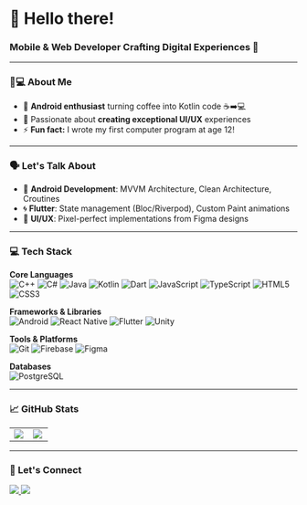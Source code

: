 <h1 align="left">👋 Hello there!</h1>
<h3 align="left">Mobile & Web Developer Crafting Digital Experiences 🚀</h3>

---

### 👨💻 About Me
- 🔭 **Android enthusiast** turning coffee into Kotlin code ☕➡️💻  
- 🎯 Passionate about **creating exceptional UI/UX** experiences  
- ⚡ **Fun fact:** I wrote my first computer program at age 12!  
  
---

### 🗣️ Let's Talk About
- 📱 **Android Development**: MVVM Architecture, Clean Architecture, Croutines
- 🌀 **Flutter**: State management (Bloc/Riverpod), Custom Paint animations
- 🎨 **UI/UX**: Pixel-perfect implementations from Figma designs

---

### 💻 Tech Stack

**Core Languages**  
<img src="https://img.shields.io/badge/C%2B%2B-00599C?style=for-the-badge&logo=c%2B%2B&logoColor=white" alt="C++" />
<img src="https://img.shields.io/badge/C%23-239120?style=for-the-badge&logo=c-sharp&logoColor=white" alt="C#" />
<img src="https://img.shields.io/badge/Java-ED8B00?style=for-the-badge&logo=openjdk&logoColor=white" alt="Java" />
<img src="https://img.shields.io/badge/Kotlin-0095D5?style=for-the-badge&logo=kotlin&logoColor=white" alt="Kotlin" />
<img src="https://img.shields.io/badge/Dart-0175C2?style=for-the-badge&logo=dart&logoColor=white" alt="Dart" />
<img src="https://img.shields.io/badge/JavaScript-F7DF1E?style=for-the-badge&logo=javascript&logoColor=black" alt="JavaScript" />
<img src="https://img.shields.io/badge/TypeScript-007ACC?style=for-the-badge&logo=typescript&logoColor=white" alt="TypeScript" />
<img src="https://img.shields.io/badge/HTML5-E34F26?style=for-the-badge&logo=html5&logoColor=white" alt="HTML5" />
<img src="https://img.shields.io/badge/CSS3-1572B6?style=for-the-badge&logo=css3&logoColor=white" alt="CSS3" />

**Frameworks & Libraries**  
<img src="https://img.shields.io/badge/Android-3DDC84?style=for-the-badge&logo=android&logoColor=white" alt="Android" />
<img src="https://img.shields.io/badge/React_Native-20232A?style=for-the-badge&logo=react&logoColor=61DAFB" alt="React Native" />
<img src="https://img.shields.io/badge/Flutter-02569B?style=for-the-badge&logo=flutter&logoColor=white" alt="Flutter" />
<img src="https://img.shields.io/badge/Unity-000000?style=for-the-badge&logo=unity&logoColor=white" alt="Unity" />

**Tools & Platforms**  
<img src="https://img.shields.io/badge/Git-F05032?style=for-the-badge&logo=git&logoColor=white" alt="Git" />
<img src="https://img.shields.io/badge/Firebase-FFCA28?style=for-the-badge&logo=firebase&logoColor=black" alt="Firebase" />
<img src="https://img.shields.io/badge/Figma-F24E1E?style=for-the-badge&logo=figma&logoColor=white" alt="Figma" />

**Databases**  
<img src="https://img.shields.io/badge/PostgreSQL-316192?style=for-the-badge&logo=postgresql&logoColor=white" alt="PostgreSQL" />

---

### 📈 GitHub Stats
<div align="center">
  <table>
    <tr>
      <td width="48%">
        <img src="https://github-readme-stats.vercel.app/api?username=mindlessman&show_icons=true&theme=radical" />
      </td>
      <td width="48%">
        <img src="https://github-readme-stats.vercel.app/api/top-langs?username=mindlessman&layout=compact&theme=radical&hide=Procfile,Starlark&langs_count=8" />
      </td>
    </tr>
  </table>
</div>

---

### 🤝 Let's Connect
<p align="left">
  <a href="mailto:alihassanzade.work@gmail.com">
    <img src="https://img.shields.io/badge/Gmail-D14836?style=for-the-badge&logo=gmail&logoColor=white" />
  </a>
    <a href="https://t.me/jimmyMadMan">
    <img src="https://img.shields.io/badge/Telegram-26A5E4?style=for-the-badge&logo=telegram&logoColor=white" />
  </a>
</p>
